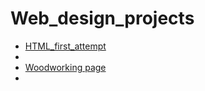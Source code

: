 # Web_design_projects

<ul>
<li><a href="HTML_first_attempt/index.html" target="_blank">HTML_first_attempt</a><li>
<li><a href="HTML_css/index.html" target="_blank">Woodworking page</a><li>
</ul>